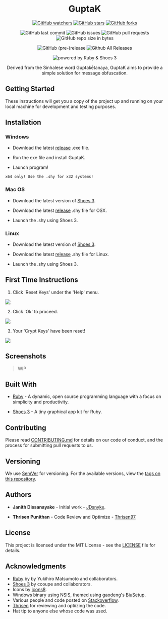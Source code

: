 <h1 align="center" id="guptak">GuptaK</h1>

<p align="center"><a href="https://github.com/JDsnyke/GuptaK/subscription"><img src="https://img.shields.io/github/watchers/JDsnyke/GuptaK.svg?style=social&amp;label=Watch" alt="GitHub watchers" /></a> <a href="https://github.com/JDsnyke/GuptaK/stargazers"><img src="https://img.shields.io/github/stars/JDsnyke/GuptaK.svg?style=social&amp;label=Stars" alt="GitHub stars" /></a> <a href="https://github.com/JDsnyke/GuptaK/fork"><img src="https://img.shields.io/github/forks/JDsnyke/GuptaK.svg?style=social&amp;label=Fork" alt="GitHub forks" /></a></p>

<p align="center"><img src="https://img.shields.io/github/last-commit/JDsnyke/GuptaK.svg" alt="GitHub last commit" /> <img src="https://img.shields.io/github/issues/JDsnyke/GuptaK.svg" alt="GitHub issues" /> <img src="https://img.shields.io/github/issues-pr/JDsnyke/GuptaK.svg" alt="GitHub pull requests" /> <img src="https://img.shields.io/github/repo-size/JDsnyke/GuptaK.svg" alt="GitHub repo size in bytes" /> </p>

<p align="center"><img src="https://img.shields.io/github/release/JDsnyke/GuptaK/all.svg" alt="GitHub (pre-)release" /> <img src="https://img.shields.io/github/downloads/JDsnyke/GuptaK/total.svg" alt="Github All Releases" /></p>

<p align="center"><img src="https://img.shields.io/badge/powered%20by-Ruby%20&amp;%20Shoes%203-orange.svg" alt="powered by Ruby &amp; Shoes 3" /></p>

<p align="center">Derived from the Sinhalese word Guptakētanaya, GuptaK aims to provide a simple solution for message obfuscation.</p>

## Getting Started

These instructions will get you a copy of the project up and running on your local machine for development and testing purposes.

## Installation

### Windows

* Download the latest [release](https://www.github.com/JDsnyke/GuptaK/releases/latest) .exe file.

* Run the exe file and install GuptaK.

* Launch program!

```x64 only! Use the .shy for x32 systems!```

### Mac OS

* Download the latest version of [Shoes 3](http://walkabout.mvmanila.com/downloads/).

* Download the latest [release](https://www.github.com/JDsnyke/GuptaK/releases/latest) .shy file for OSX.

* Launch the .shy using Shoes 3.

### Linux

* Download the latest version of [Shoes 3](http://walkabout.mvmanila.com/downloads/).

* Download the latest [release](https://www.github.com/JDsnyke/GuptaK/releases/latest) .shy file for Linux. 

* Launch the .shy using Shoes 3.

## First Time Instructions

1. Click 'Reset Keys' under the 'Help' menu.

![](docs/images/ft_01.png)

2. Click 'Ok' to proceed.

![](docs/images/ft_02.png)

3. Your 'Crypt Keys' have been reset!

![](/docs/images/ft_03.png)

## Screenshots

> WIP

## Built With

* [Ruby](https://www.ruby-lang.org/en/) - A dynamic, open source programming language with a focus on simplicity and productivity.

* [Shoes 3](https://github.com/shoes/shoes3) - A tiny graphical app kit for Ruby.

## Contributing

Please read [CONTRIBUTING.md](CONTRIBUTING.md) for details on our code of conduct, and the process for submitting pull requests to us.

## Versioning

We use [SemVer](https://semver.org/) for versioning. For the available versions, view the [tags on this repository](https://github.com/JDsnuke/GuptaK/tags).

## Authors

* **Janith Dissanayake** - Initial work - [JDsnyke](https://github.com/JDsnyke).

* **Thrisen Punithan** - Code Review and Optimize - [Thrisen97](https://github.com/Thrisen97)

## License

This project is licensed under the MIT License - see the [LICENSE](LICENSE) file for details.

## Acknowledgments

* [Ruby](https://www.ruby-lang.org/) by by Yukihiro Matsumoto and collaborators.
* [Shoes 3](https://github.com/shoes/shoes3) by ccoupe and collaborators.
* Icons by [icons8](https://icons8.com/).
* Windows binary using NSIS, themed using gaodeng's [BiuSetup](https://github.com/gaodeng/BiuSetup).
* Various people and code posted on [Stackoverflow](https://stackoverflow.com/questions/tagged/shoes).
* [Thrisen](https://thrisen.com/) for reviewing and optiizing the code.
* Hat tip to anyone else whose code was used.